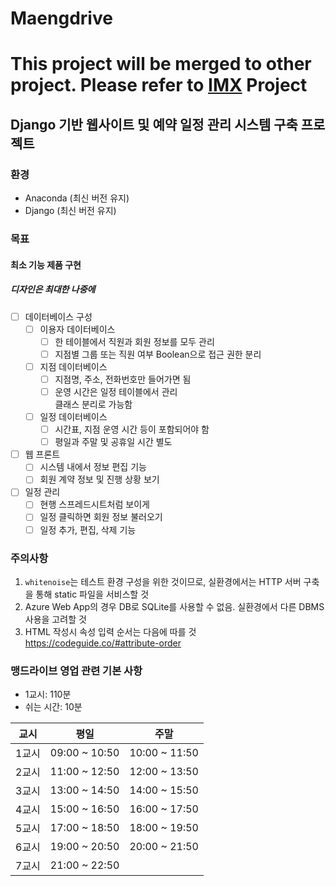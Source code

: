 # Maengdrive
# This project will be merged to other project. Please refer to [IMX](https://github.com/Fradhyle/IMX) Project
## Django 기반 웹사이트 및 예약 일정 관리 시스템 구축 프로젝트
### 환경
- Anaconda (최신 버전 유지)
- Django (최신 버전 유지)
### 목표
#### 최소 기능 제품 구현
##### 디자인은 최대한 나중에
- [ ] 데이터베이스 구성
    - [ ] 이용자 데이터베이스
        - [ ] 한 테이블에서 직원과 회원 정보를 모두 관리
        - [ ] 지점별 그룹 또는 직원 여부 Boolean으로 접근 권한 분리
    - [ ] 지점 데이터베이스
        - [ ] 지점명, 주소, 전화번호만 들어가면 됨
        - [ ] 운영 시간은 일정 테이블에서 관리  
            클래스 분리로 가능함
    - [ ] 일정 데이터베이스
        - [ ] 시간표, 지점 운영 시간 등이 포함되어야 함
        - [ ] 평일과 주말 및 공휴일 시간 별도
- [ ] 웹 프론트
    - [ ] 시스템 내에서 정보 편집 기능
    - [ ] 회원 계약 정보 및 진행 상황 보기
- [ ] 일정 관리
    - [ ] 현행 스프레드시트처럼 보이게
    - [ ] 일정 클릭하면 회원 정보 불러오기
    - [ ] 일정 추가, 편집, 삭제 기능
### 주의사항
1. ```whitenoise```는 테스트 환경 구성을 위한 것이므로, 실환경에서는 HTTP 서버 구축을 통해 static 파일을 서비스할 것
2. Azure Web App의 경우 DB로 SQLite를 사용할 수 없음. 실환경에서 다른 DBMS 사용을 고려할 것
3. HTML 작성시 속성 입력 순서는 다음에 따를 것  
https://codeguide.co/#attribute-order  
### 맹드라이브 영업 관련 기본 사항
- 1교시: 110분  
- 쉬는 시간: 10분  

|  교시 |      평일     |      주말     |
|:-----:|:-------------:|:-------------:|
| 1교시 | 09:00 ~ 10:50 | 10:00 ~ 11:50 |
| 2교시 | 11:00 ~ 12:50 | 12:00 ~ 13:50 |
| 3교시 | 13:00 ~ 14:50 | 14:00 ~ 15:50 |
| 4교시 | 15:00 ~ 16:50 | 16:00 ~ 17:50 |
| 5교시 | 17:00 ~ 18:50 | 18:00 ~ 19:50 |
| 6교시 | 19:00 ~ 20:50 | 20:00 ~ 21:50 |
| 7교시 | 21:00 ~ 22:50 |               |
